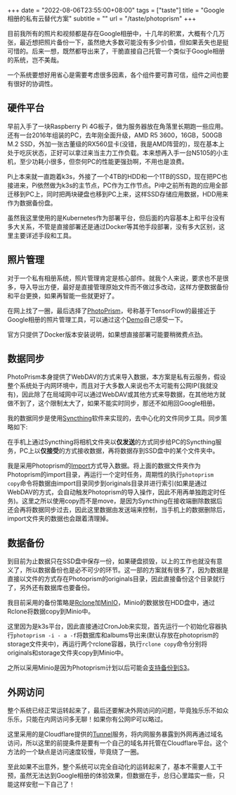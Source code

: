 +++
date = "2022-08-06T23:55:00+08:00"
tags = ["taste"]
title = "Google相册的私有云替代方案"
subtitle = ""
url = "/taste/photoprism"
+++

目前我所有的照片和视频都是存在Google相册中，十几年的积累，大概有个几万张，最近想把照片备份一下，虽然绝大多数可能没有多少价值，但如果丢失也是挺可惜的。后来一想，既然都导出来了，干脆直接自己托管一个类似于Google相册的系统，岂不美哉。

一个系统要想好用省心是需要考虑很多因素，各个组件要可靠可信，组件之间也要有很好的协调性。

## 硬件平台

早前入手了一块Raspberry Pi 4G板子，做为服务器放在角落里长期跑一些应用。还有一台2016年组装的PC，去年刚全面升级，AMD R5 3600，16GB，500GB M.2 SSD，外加一张古董级的RX560显卡(没错，我是AMD阵营的)，现在基本上处于吃灰状态，正好可以拿过来当主力工作负载。本来想再入手一台N5105的小主机，至少功耗小很多，但奈何PC的性能更强劲啊，不用也是浪费。

Pi上本来就一直跑着k3s，外接了一个4TB的HDD和一个1TB的SSD，现在把PC也接进来，Pi依然做为k3s的主节点，PC作为工作节点。Pi中之前所有跑的应用全部迁移到PC上，同时把两块硬盘也移到PC上来，这样SSD存储应用数据，HDD用来作为数据备份盘。

虽然我这里使用的是Kubernetes作为部署平台，但后面的内容基本上和平台没有多大关系，不管是直接部署还是通过Docker等其他手段部署，没有多大区别，这里主要详述手段和工具。

## 照片管理

对于一个私有相册系统，照片管理肯定是核心部件。就我个人来说，要求也不是很多，导入导出方便，最好是直接管理原始文件而不做过多改动，这样方便数据备份和平台更换，如果再智能一些就更好了。

在网上找了一圈，最后选择了[PhotoPrism](https://photoprism.app/)，号称基于TensorFlow的最接近于Google相册的照片管理工具，可以通过这个[Demo](https://demo-zh.photoprism.app/browse)自己感受一下。

官方只提供了Docker版本安装说明，如果想直接部署可能要稍微费点劲。

## 数据同步

PhotoPrism本身提供了WebDAV的方式来导入数据，本方案是私有云服务，假设整个系统处于内网环境中，而且对于大多数人来说也不太可能有公网IP(我就没有)，因此除了在局域网中可以通过WebDAV或其他方式来导数据，在其他地方就做不到了，这个限制太大了，如果不能实时同步，那还不如用回Google相册。

我的数据同步是使用[Syncthing](https://syncthing.net/)软件来实现的，去中心化的文件同步工具。同步策略如下:

在手机上通过Syncthing将相机文件夹以**仅发送**的方式同步给PC的Syncthing服务，PC上以**仅接受**的方式接收数据，再将数据存到SSD盘中的某个文件夹中。

我是采用Photoprism的[Import](https://docs.photoprism.app/user-guide/library/import/)方式导入数据。将上面的数据文件夹作为Photoprism的import目录，再运行一个定时任务，周期性的执行`photoprism copy`命令将数据由import目录同步到originals目录并进行索引(如果是通过WebDAV的方式，会自动触发Photoprism的导入操作，因此不用再单独跑定时任务)。这里之所以使用copy而不是move，是因为Syncthing在接收端删除数据后还会再将数据同步过去，因此这里数据由发送端来控制，当手机上的数据删除后，import文件夹的数据也会跟着清理掉。

## 数据备份

到目前为止数据只在SSD盘中保存一份，如果硬盘损毁，以上的工作也就没有意义了，所以数据备份也是必不可少的环节。这一部的方案就有很多了，因为数据是直接以文件的方式存在Photoprism的originals目录，因此直接备份这个目录就行了，另外还有数据库也要备份。

我目前采用的备份策略是[Rclone](https://rclone.org/)加[MinIO](https://min.io/)，Minio的数据放在HDD盘中，通过Rclone将数据copy到Minio中。

这里因为是k3s平台，因此直接通过CronJob来实现，首先运行一个初始化容器执行`photoprism -i - a -f`将数据库和albums导出来(默认存放在photoprism的storage文件夹中)，再运行两个rclone容器，执行`rclone copy`命令分别将originals和storage文件夹copy到Minio中。

之所以采用Minio是因为Photoprism计划以后可能会[支持备份到S3](https://docs.photoprism.app/getting-started/advanced/scalability/)。

## 外网访问

整个系统已经正常运转起来了，最后还要解决外网访问的问题，毕竟独乐乐不如众乐乐，只能在内网访问多无聊！如果你有公网IP可以略过。

这里采用的是Cloudflare提供的[Tunnel](https://www.cloudflare.com/zh-cn/products/tunnel/)服务，将内网服务暴露到外网再通过域名访问，所以这里的前提条件是要有一个自己的域名并托管在Cloudflare平台。这个方法的一个缺点是访问速度较慢，毕竟绕了一圈。

至此如果不出意外，整个系统可以完全自动化的运转起来了，基本不需要人工干预，虽然无法达到Google相册的体验效果，但数据在手，总归心里踏实一些，只能这样安慰一下自己了！





